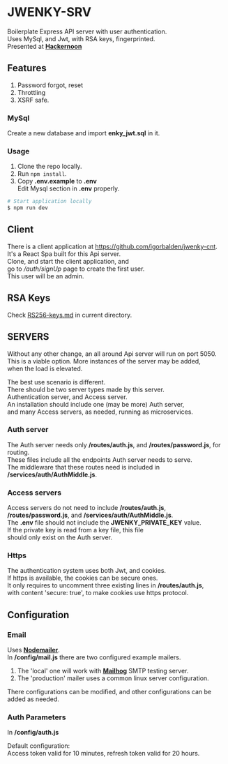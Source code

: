 # JWENKY-SRV

Boilerplate Express API server with user authentication.  
Uses MySql, and Jwt, with RSA keys, fingerprinted.  
Presented at <a href="https://hackernoon.com/jwenky-an-express-api-server-with-user-authentication-ei283u1t" target="_blank">
**Hackernoon**</a>

## Features
1.  Password forgot, reset  
2.  Throttling  
3.  XSRF safe.

### MySql
Create a new database and import **enky_jwt.sql** in it.

### Usage
1.  Clone the repo locally.  
2.  Run `npm install`.  
3.  Copy **.env.example** to **.env**  
    Edit Mysql section in **.env** properly.  

```sh
# Start application locally
$ npm run dev
```

## Client
There is a client application at https://github.com/igorbalden/jwenky-cnt.  
It's a React Spa built for this Api server.  
Clone, and start the client application, and  
go to */auth/signUp* page to create the first user.  
This user will be an admin.  

## RSA Keys
Check [RS256-keys.md](./RS256-keys.md) in current directory.

## SERVERS
Without any other change, an all around Api server will run on port 5050.  
This is a viable option. More instances of the server may be added,  
when the load is elevated.  
  
The best use scenario is different.  
There should be two server types made by this server.  
Authentication server, and Access server.  
An installation should include one (may be more) Auth server,  
and many Access servers, as needed, running as microservices.  

### Auth server  
The Auth server needs only **/routes/auth.js**, and **/routes/password.js**, for routing.  
These files include all the endpoints Auth server needs to serve.  
The middleware that these routes need is included in **/services/auth/AuthMiddle.js**.  

### Access servers  
Access servers do not need to include **/routes/auth.js**,  
**/routes/password.js**, and **/services/auth/AuthMiddle.js**.  
The **.env** file should not include the **JWENKY_PRIVATE_KEY** value.  
If the private key is read from a key file, this file   
should only exist on the Auth server.

### Https  
The authentication system uses both Jwt, and cookies.  
If https is available, the cookies can be secure ones.  
It only requires to uncomment three existing lines in **/routes/auth.js**,  
with content 'secure: true', to make cookies use https protocol.  

## Configuration  
### Email
Uses <a href="https://github.com/nodemailer/nodemailer" target="_blank">**Nodemailer**</a>.  
In **/config/mail.js** there are two configured example mailers.  
1.  The 'local' one will work with <a href="https://github.com/mailhog/MailHog" target="_blank">**Mailhog**</a>  SMTP testing server.
2.  The 'production' mailer uses a common linux server configuration.  

There configurations can be modified, and other configurations can be added as needed.

### Auth  Parameters  
In **/config/auth.js**  

Default configuration:  
Access token valid for 10 minutes, refresh token valid for 20 hours.

